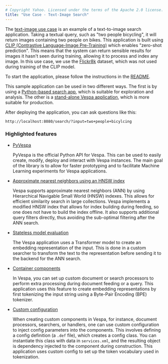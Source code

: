 ```yaml
---
# Copyright Yahoo. Licensed under the terms of the Apache 2.0 license. See LICENSE in the project root.
title: "Use Case - Text-Image Search"
---
```


The [text-image use
case](https://github.com/vespa-engine/sample-apps/tree/master/text-image-search/) is an example
of a text-to-image search application. Taking a textual query, such as "two
people bicycling", it will return images containing two people on bikes. This
application is built using [CLIP (Contrastive Language-Image
Pre-Training)](https://github.com/openai/CLIP) which enables "zero-shot prediction".
This means that the system can return sensible results for images it hasn't
seen during training, allowing it to process and index any image. In this
use case, we use the [Flickr8k](https://github.com/jbrownlee/Datasets/blob/master/Flickr8k_Dataset.names)
dataset, which was not used during training of the CLIP model.


To start the application, please follow the instructions in the
[README](https://github.com/vespa-engine/sample-apps/blob/master/text-image-search/README.md).

This sample application can be used in two different ways. The first is by
using a [Python-based search
app](https://github.com/vespa-engine/sample-apps/tree/master/text-image-search/src/python/README.md),
which is suitable for exploration and analysis. The other is a [stand-alone
Vespa
application](https://github.com/vespa-engine/sample-apps/blob/master/text-image-search/README.md),
which is more suitable for production.

After deploying the application, you can ask questions like this:

```
http://localhost:8080/search/?input=two+people+bicylcing
```

### Highlighted features

* [PyVespa](https://pyvespa.readthedocs.io/en/latest/index.html)

    PyVespa is the official Python API for Vespa. This can be used to easily
    create, modify, deploy and interact with Vespa instances. The main
    goal of the library is to allow for faster prototyping and to facilitate
    Machine Learning experiments for Vespa applications.

* [Approximate nearest neighbors using an HNSW index](approximate-nn-hnsw.html)

    Vespa supports approximate nearest neighbors (ANN) by using Hierarchical
    Navigable Small World (HNSW) indexes. This allows for efficient similarity
    search in large collections. Vespa implements a modified HNSW index that
    allows for index building during feeding, so one does not have to build the
    index offline. It also supports additional query filters directly, thus
    avoiding the sub-optimal filtering after the ANN search.

* [Stateless model evaluation](stateless-model-evaluation.html)

    The Vespa application uses a Transformer model to create an embedding
    representation of the input. This is done in a custom searcher to
    transform the text to the representation before sending it to the backend
    for the ANN search.

* [Container components](container-components.html)

    In Vespa, you can set up custom document or search processors to perform
    extra processing during document feeding or a query. This application uses
    this feature to create embedding representations by first tokenizing the
    input string using a Byte-Pair Encoding (BPE) tokenizer.

* [Custom configuration](configuring-components.html)

    When creating custom components in Vespa, for instance, document processors,
    searchers, or handlers, one can use custom configuration to inject config
    parameters into the components. This involves defining a config definition
    (a `.def` file), which creates a config class. You can instantiate this
    class with data in `services.xml`, and the resulting object is dependency
    injected to the component during construction. This application uses custom
    config to set up the token vocabulary used in tokenization.

